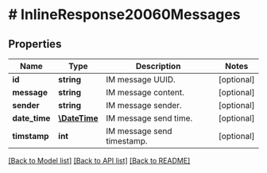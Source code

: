 # # InlineResponse20060Messages

## Properties

Name | Type | Description | Notes
------------ | ------------- | ------------- | -------------
**id** | **string** | IM message UUID. | [optional] 
**message** | **string** | IM message content. | [optional] 
**sender** | **string** | IM message sender. | [optional] 
**date_time** | [**\DateTime**](\DateTime.md) | IM message send time. | [optional] 
**timstamp** | **int** | IM message send timestamp. | [optional] 

[[Back to Model list]](../../README.md#documentation-for-models) [[Back to API list]](../../README.md#documentation-for-api-endpoints) [[Back to README]](../../README.md)


